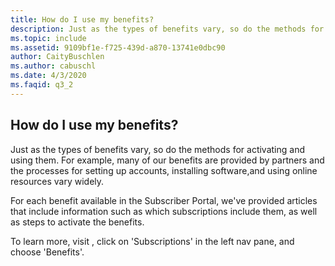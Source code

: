 ```yaml
---
title: How do I use my benefits?
description: Just as the types of benefits vary, so do the methods for activating and using them. For example, many of our benefits are provided by...
ms.topic: include
ms.assetid: 9109bf1e-f725-439d-a870-13741e0dbc90
author: CaityBuschlen
ms.author: cabuschl
ms.date: 4/3/2020
ms.faqid: q3_2
---
```


## How do I use my benefits?

Just as the types of benefits vary, so do the methods for activating and using them. For example, many of our benefits are provided by partners and the processes for setting up accounts, installing software,and using online resources vary widely.

For each benefit available in the Subscriber Portal, we've provided articles that include information such as which subscriptions include them, as well as steps to activate the benefits.

To learn more, visit , click on \'Subscriptions\' in the left nav pane, and choose \'Benefits\'.
